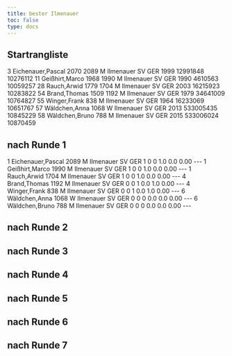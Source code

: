 ```yaml
---
title: bester Ilmenauer
toc: false
type: docs
---
```



## Startrangliste
<startrangliste>
3	Eichenauer,Pascal		2070	2089	M	Ilmenauer SV	GER	1999	12991848	10276112
11	Geißhirt,Marco		1968	1990	M	Ilmenauer SV	GER	1990	4610563	10059257
28	Rauch,Arwid		1779	1704	M	Ilmenauer SV	GER	2003	16215923	10283822
54	Brand,Thomas		1509	1192	M	Ilmenauer SV	GER	1979	34641009	10764827
55	Winger,Frank			838	M	Ilmenauer SV	GER	1964	16233069	10651767
57	Wäldchen,Anna			1068	W	Ilmenauer SV	GER	2013	533005435	10845229
58	Wäldchen,Bruno			788	M	Ilmenauer SV	GER	2015	533006024	10870459
</startrangliste>

## nach Runde 1
<rangliste>
1	Eichenauer,Pascal		2089	M	Ilmenauer SV	GER	1	0	0	1.0	0.0	0.00	---
1	Geißhirt,Marco		1990	M	Ilmenauer SV	GER	1	0	0	1.0	0.0	0.00	---
1	Rauch,Arwid		1704	M	Ilmenauer SV	GER	1	0	0	1.0	0.0	0.00	---
4	Brand,Thomas		1192	M	Ilmenauer SV	GER	0	0	1	0.0	1.0	0.00	---
4	Winger,Frank		838	M	Ilmenauer SV	GER	0	0	1	0.0	1.0	0.00	---
6	Wäldchen,Anna		1068	W	Ilmenauer SV	GER	0	0	0	0.0	0.0	0.00	---
6	Wäldchen,Bruno		788	M	Ilmenauer SV	GER	0	0	0	0.0	0.0	0.00	---
</rangliste>


## nach Runde 2
## nach Runde 3
## nach Runde 4
## nach Runde 5
## nach Runde 6
## nach Runde 7